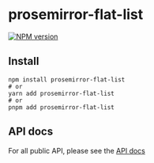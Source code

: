 # prosemirror-flat-list

[![NPM version](https://img.shields.io/npm/v/prosemirror-flat-list?color=a1b858&label=prosemirror-flat-list&style=flat-square)](https://www.npmjs.com/package/prosemirror-flat-list)

## Install

```
npm install prosemirror-flat-list
# or
yarn add prosemirror-flat-list
# or
pnpm add prosemirror-flat-list
```

## API docs

For all public API, please see the [API docs](https://github.com/ocavue/prosemirror-flat-list/blob/master/docs/modules/prosemirror_flat_list.md)
